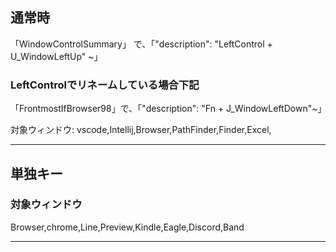## 通常時

「WindowControlSummary」 で、「"description": "LeftControl + U_WindowLeftUp" ~」


### LeftControlでリネームしている場合下記

「FrontmostIfBrowser98」で、「"description": "Fn + J_WindowLeftDown"~」

対象ウィンドウ:
vscode,Intellij,Browser,PathFinder,Finder,Excel,

---------------------
## 単独キー

### 対象ウィンドウ

Browser,chrome,Line,Preview,Kindle,Eagle,Discord,Band

---------------------